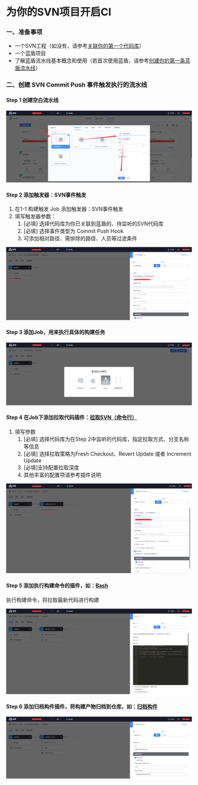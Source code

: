# 为你的SVN项目开启CI

### 一、准备事项 <a href="#id-wei-ni-de-svn-xiang-mu-kai-qi-ci-yi-zhun-bei-shi-xiang" id="id-wei-ni-de-svn-xiang-mu-kai-qi-ci-yi-zhun-bei-shi-xiang"></a>

* 一个SVN工程（如没有，请参考[关联你的第一个代码库](http://iwiki.oa.com/pages/viewpage.action?pageId=10718809)）
* 一个蓝盾项目
* 了解蓝盾流水线基本概念和使用（若首次使用蓝盾，请参考[创建你的第一条蓝盾流水线](chuang-jian-ni-de-di-yi-tiao-liu-shui-xian.md)）

### 二、创建 SVN Commit Push 事件触发执行的流水线 <a href="#id-wei-ni-de-svn-xiang-mu-kai-qi-ci-er-chuang-jian-svncommitpush-shi-jian-chu-fa-zhi-hang-de-liu-shu" id="id-wei-ni-de-svn-xiang-mu-kai-qi-ci-er-chuang-jian-svncommitpush-shi-jian-chu-fa-zhi-hang-de-liu-shu"></a>

#### Step 1 创建空白流水线 <a href="#id-wei-ni-de-svn-xiang-mu-kai-qi-cistep1-chuang-jian-kong-bai-liu-shui-xian" id="id-wei-ni-de-svn-xiang-mu-kai-qi-cistep1-chuang-jian-kong-bai-liu-shui-xian"></a>

![](<../../.gitbook/assets/image (9) (1).png>)

#### Step 2  添加触发器：SVN事件触发 <a href="#id-wei-ni-de-svn-xiang-mu-kai-qi-cistep2-tian-jia-chu-fa-qi-svn-shi-jian-chu-fa" id="id-wei-ni-de-svn-xiang-mu-kai-qi-cistep2-tian-jia-chu-fa-qi-svn-shi-jian-chu-fa"></a>

1. 在1-1 构建触发 Job 添加触发器：SVN事件触发
2. 填写触发器参数：
   1. \[必填] 选择代码库为你已关联到蓝盾的、待监听的SVN代码库
   2. \[必填] 选择事件类型为 Commit Push Hook
   3. 可添加相对路径、需排除的路径、人员等过滤条件

![](<../../.gitbook/assets/image (7) (1).png>)

#### Step 3 添加Job，用来执行具体的构建任务 <a href="#id-wei-ni-de-svn-xiang-mu-kai-qi-cistep3-tian-jia-job-yong-lai-zhi-hang-ju-ti-de-gou-jian-ren-wu" id="id-wei-ni-de-svn-xiang-mu-kai-qi-cistep3-tian-jia-job-yong-lai-zhi-hang-ju-ti-de-gou-jian-ren-wu"></a>

![](<../../.gitbook/assets/image (19) (1).png>)

#### Step 4 在Job下添加拉取代码插件：[拉取SVN（命令行）](http://devops.oa.com/console/store/atomStore/detail/atom/svnCodeRepo) <a href="#id-wei-ni-de-svn-xiang-mu-kai-qi-cistep4-zai-job-xia-tian-jia-la-qu-dai-ma-cha-jian-la-qu-svn-ming-l" id="id-wei-ni-de-svn-xiang-mu-kai-qi-cistep4-zai-job-xia-tian-jia-la-qu-dai-ma-cha-jian-la-qu-svn-ming-l"></a>

1. 填写参数
   1. \[必填] 选择代码库为在Step 2中监听的代码库，指定拉取方式、分支名称等信息
   2. \[必填] 选择拉取策略为Fresh Checkout、Revert Update 或者 Increment Update
   3. \[必填]支持配置拉取深度
   4. 其他丰富的配置项请参考插件说明

![](<../../.gitbook/assets/image (20) (1).png>)

#### Step 5 添加执行构建命令的插件，如：[Bash](http://devops.oa.com/console/store/atomStore/detail/atom/linuxScript) <a href="#id-wei-ni-de-svn-xiang-mu-kai-qi-cistep5-tian-jia-zhi-hang-gou-jian-ming-ling-de-cha-jian-ru-bash" id="id-wei-ni-de-svn-xiang-mu-kai-qi-cistep5-tian-jia-zhi-hang-gou-jian-ming-ling-de-cha-jian-ru-bash"></a>

执行构建命令，将拉取最新代码进行构建

![](<../../.gitbook/assets/image (13) (1).png>)

#### Step 6 添加归档构件插件，将构建产物归档到仓库，如：[归档构件](http://devops.oa.com/console/store/atomStore/detail/atom/UploadArtifactory) <a href="#id-wei-ni-de-svn-xiang-mu-kai-qi-cistep6-tian-jia-gui-dang-gou-jian-cha-jian-jiang-gou-jian-chan-wu" id="id-wei-ni-de-svn-xiang-mu-kai-qi-cistep6-tian-jia-gui-dang-gou-jian-cha-jian-jiang-gou-jian-chan-wu"></a>

![](<../../.gitbook/assets/image (15) (1).png>)
